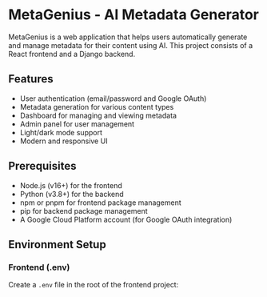 # MetaGenius - AI Metadata Generator

MetaGenius is a web application that helps users automatically generate and manage metadata for their content using AI. This project consists of a React frontend and a Django backend.

## Features

- User authentication (email/password and Google OAuth)
- Metadata generation for various content types
- Dashboard for managing and viewing metadata
- Admin panel for user management
- Light/dark mode support
- Modern and responsive UI

## Prerequisites

- Node.js (v16+) for the frontend
- Python (v3.8+) for the backend
- npm or pnpm for frontend package management
- pip for backend package management
- A Google Cloud Platform account (for Google OAuth integration)

## Environment Setup

### Frontend (.env)

Create a `.env` file in the root of the frontend project:
